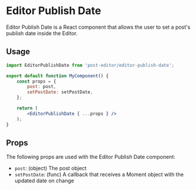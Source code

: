 Editor Publish Date
===================

Editor Publish Date is a React component that allows the user to set a post's publish date inside the Editor.

## Usage

```jsx
import EditorPublishDate from 'post-editor/editor-publish-date';

export default function MyComponent() {
	const props = {
		post: post,
		setPostDate: setPostDate,
	};

	return (
		<EditorPublishDate { ...props } />
	);
}
```

## Props

The following props are used with the Editor Publish Date component:

- `post`: (object) The post object
- `setPostDate`: (func) A callback that receives a Moment object with the updated date on change